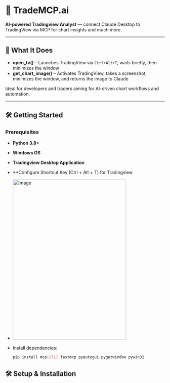 # 🚀 TradeMCP.ai

**AI-powered Tradingview Analyst** — connect Claude Desktop to TradingView via MCP for chart insights and much more.

---

## 🎯 What It Does

- **open_tv()** – Launches TradingView via `Ctrl+Alt+T`, waits briefly, then minimizes the window  
- **get_chart_image()** – Activates TradingView, takes a screenshot, minimizes the window, and returns the image to Claude

Ideal for developers and traders aiming for AI-driven chart workflows and automation.

---

## 🛠️ Getting Started

### Prerequisites
- **Python 3.8+**
- **Windows OS**
- **Tradingview Desktop Application**
- **Configure Shortcut Key (Ctrl + Alt + T) for Tradingview
- <img width="358" height="507" alt="image" src="https://github.com/user-attachments/assets/d6061953-b726-4ad7-acf6-1a1b276d0259" />

- Install dependencies:
  ```bash
  pip install mcp[cli] fastmcp pyautogui pygetwindow pywin32

## 🛠 Setup & Installation

